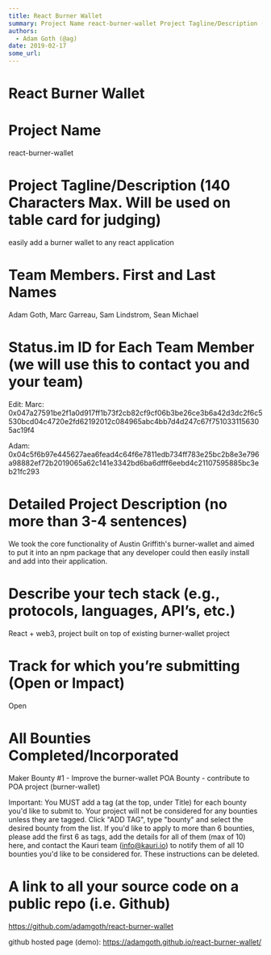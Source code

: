 ```yaml
---
title: React Burner Wallet
summary: Project Name react-burner-wallet Project Tagline/Description (140 Characters Max. Will be used on table card for judging) easily add a burner wallet to any react application Team Members. First and Last Names Adam Goth, Marc Garreau, Sam Lindstrom, Sean Michael Status.im ID for Each Team Member (we will use this to contact you and your team) Edit- Marc- 0x047a27591be2f1a0d917ff1b73f2cb82cf9cf06b3be26ce3b6a42d3dc2f6c5530bcd04c4720e2fd62192012c084965abc4bb7d4d247c67f7510331156305ac19f4 Adam- 0x04c
authors:
  - Adam Goth (@ag)
date: 2019-02-17
some_url: 
---
```


# React Burner Wallet


# Project Name
react-burner-wallet

# Project Tagline/Description (140 Characters Max. Will be used on table card for judging)
easily add a burner wallet to any react application

# Team Members. First and Last Names
Adam Goth, Marc Garreau, Sam Lindstrom, Sean Michael

# Status.im ID for Each Team Member (we will use this to contact you and your team)
Edit: 
Marc: 0x047a27591be2f1a0d917ff1b73f2cb82cf9cf06b3be26ce3b6a42d3dc2f6c5530bcd04c4720e2fd62192012c084965abc4bb7d4d247c67f7510331156305ac19f4

Adam: 
0x04c5f6b97e445627aea6fead4c64f6e7811edb734ff783e25bc2b8e3e796a98882ef72b2019065a62c141e3342bd6ba6dfff6eebd4c21107595885bc3eb21fc293 

# Detailed Project Description (no more than 3-4 sentences)
We took the core functionality of Austin Griffith's burner-wallet and aimed to put it into an npm package that any developer could then easily install and add into their application.

# Describe your tech stack (e.g., protocols, languages, API’s, etc.)
React + web3, project built on top of existing burner-wallet project

# Track for which you’re submitting (Open or Impact)
Open

# All Bounties Completed/Incorporated
Maker Bounty #1 - Improve the burner-wallet
POA Bounty - contribute to POA project (burner-wallet)

Important: You MUST add a tag (at the top, under Title) for each bounty you'd like to submit to. Your project will not be considered for any bounties unless they are tagged. Click "ADD TAG", type  "bounty" and select the desired bounty from the list. If you'd like to apply to more than 6 bounties, please add the first 6 as tags, add the details for all of them (max of 10) here, and contact the Kauri team (info@kauri.io) to notify them of all 10 bounties you'd like to be considered for. These instructions can be deleted.

# A link to all your source code on a public repo (i.e. Github)
https://github.com/adamgoth/react-burner-wallet

github hosted page (demo): https://adamgoth.github.io/react-burner-wallet/


